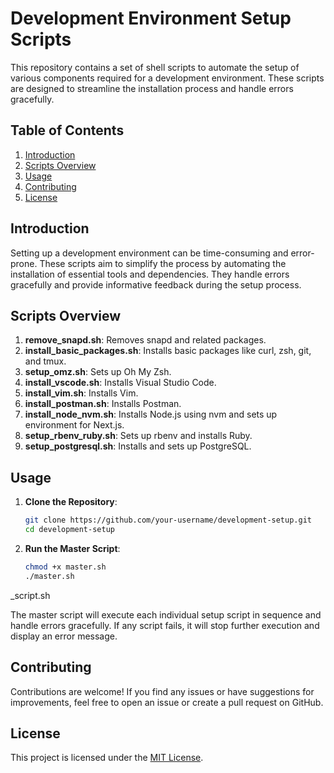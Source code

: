 # Development Environment Setup Scripts

This repository contains a set of shell scripts to automate the setup of various components required for a development environment. These scripts are designed to streamline the installation process and handle errors gracefully.

## Table of Contents

1. [Introduction](#introduction)
2. [Scripts Overview](#scripts-overview)
3. [Usage](#usage)
4. [Contributing](#contributing)
5. [License](#license)

## Introduction

Setting up a development environment can be time-consuming and error-prone. These scripts aim to simplify the process by automating the installation of essential tools and dependencies. They handle errors gracefully and provide informative feedback during the setup process.

## Scripts Overview

1. **remove_snapd.sh**: Removes snapd and related packages.
2. **install_basic_packages.sh**: Installs basic packages like curl, zsh, git, and tmux.
3. **setup_omz.sh**: Sets up Oh My Zsh.
4. **install_vscode.sh**: Installs Visual Studio Code.
5. **install_vim.sh**: Installs Vim.
6. **install_postman.sh**: Installs Postman.
7. **install_node_nvm.sh**: Installs Node.js using nvm and sets up environment for Next.js.
8. **setup_rbenv_ruby.sh**: Sets up rbenv and installs Ruby.
9. **setup_postgresql.sh**: Installs and sets up PostgreSQL.

## Usage

1. **Clone the Repository**:

   ```bash
   git clone https://github.com/your-username/development-setup.git
   cd development-setup
   ```

2. **Run the Master Script**:

   ```bash
   chmod +x master.sh
   ./master.sh
   ```

\_script.sh

The master script will execute each individual setup script in sequence and handle errors gracefully. If any script fails, it will stop further execution and display an error message.

## Contributing

Contributions are welcome! If you find any issues or have suggestions for improvements, feel free to open an issue or create a pull request on GitHub.

## License

This project is licensed under the [MIT License](LICENSE).
